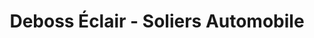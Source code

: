 ---
title: "Deboss Éclair - Soliers Automobile"
url: /soliers/deboss-eclair-soliers-automobile/
shop: Autowerkstatt
---